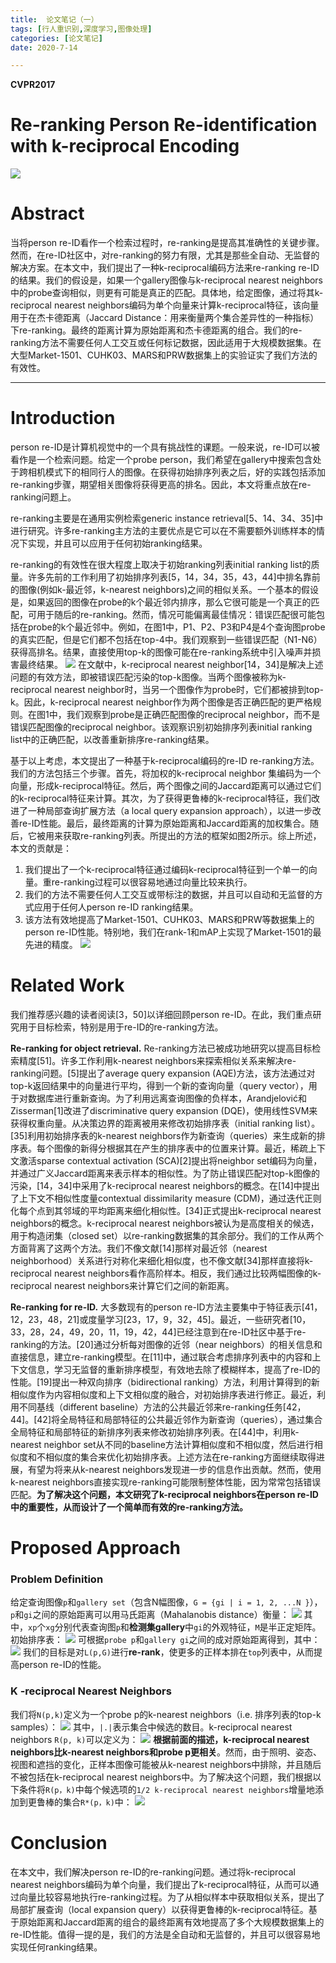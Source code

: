 ```yaml
---
title:  论文笔记（一）
tags: [行人重识别,深度学习,图像处理]
categories: [论文笔记]
date: 2020-7-14

---
```

**CVPR2017**
# **Re-ranking Person Re-identification with k-reciprocal Encoding**
![](https://s1.ax1x.com/2022/09/05/vTREUP.png)
# Abstract
当将person re-ID看作一个检索过程时，re-ranking是提高其准确性的关键步骤。然而，在re-ID社区中，对re-ranking的努力有限，尤其是那些全自动、无监督的解决方案。在本文中，我们提出了一种k-reciprocal编码方法来re-ranking re-ID的结果。我们的假设是，如果一个gallery图像与k-reciprocal nearest neighbors中的probe查询相似，则更有可能是真正的匹配。具体地，给定图像，通过将其k-reciprocal nearest neighbors编码为单个向量来计算k-reciprocal特征，该向量用于在杰卡德距离（Jaccard Distance：用来衡量两个集合差异性的一种指标）下re-ranking。最终的距离计算为原始距离和杰卡德距离的组合。我们的re-ranking方法不需要任何人工交互或任何标记数据，因此适用于大规模数据集。在大型Market-1501、CUHK03、MARS和PRW数据集上的实验证实了我们方法的有效性。

------------


# Introduction
person re-ID是计算机视觉中的一个具有挑战性的课题。一般来说，re-ID可以被看作是一个检索问题。给定一个probe person，我们希望在gallery中搜索包含处于跨相机模式下的相同行人的图像。在获得初始排序列表之后，好的实践包括添加re-ranking步骤，期望相关图像将获得更高的排名。因此，本文将重点放在re-ranking问题上。

re-ranking主要是在通用实例检索generic instance retrieval[5、14、34、35]中进行研究。许多re-ranking主方法的主要优点是它可以在不需要额外训练样本的情况下实现，并且可以应用于任何初始ranking结果。

re-ranking的有效性在很大程度上取决于初始ranking列表initial ranking list的质量。许多先前的工作利用了初始排序列表[5，14，34，35，43，44]中排名靠前的图像(例如k-最近邻，k-nearest neighbors)之间的相似关系。一个基本的假设是，如果返回的图像在probe的k个最近邻内排序，那么它很可能是一个真正的匹配，可用于随后的re-ranking。然而，情况可能偏离最佳情况：错误匹配很可能包括在probe的k个最近邻中。例如，在图1中，P1、P2、P3和P4是4个查询图probe的真实匹配，但是它们都不包括在top-4中。我们观察到一些错误匹配（N1-N6）获得高排名。结果，直接使用top-k的图像可能在re-ranking系统中引入噪声并损害最终结果。
![](https://s1.ax1x.com/2022/09/05/vTReC8.png)
在文献中，k-reciprocal nearest neighbor[14，34]是解决上述问题的有效方法，即被错误匹配污染的top-k图像。当两个图像被称为k-reciprocal nearest neighbor时，当另一个图像作为probe时，它们都被排到top-k。因此，k-reciprocal nearest neighbor作为两个图像是否正确匹配的更严格规则。在图1中，我们观察到probe是正确匹配图像的reciprocal neighbor，而不是错误匹配图像的reciprocal neighbor。该观察识别初始排序列表initial ranking list中的正确匹配，以改善重新排序re-ranking结果。

基于以上考虑，本文提出了一种基于k-reciprocal编码的re-ID re-ranking方法。我们的方法包括三个步骤。首先，将加权的k-reciprocal neighbor 集编码为一个向量，形成k-reciprocal特征。然后，两个图像之间的Jaccard距离可以通过它们的k-reciprocal特征来计算。其次，为了获得更鲁棒的k-reciprocal特征，我们改进了一种局部查询扩展方法（a local query expansion approach），以进一步改善re-ID性能。最后，最终距离的计算为原始距离和Jaccard距离的加权集合。随后，它被用来获取re-ranking列表。所提出的方法的框架如图2所示。综上所述，本文的贡献是：
1. 我们提出了一个k-reciprocal特征通过编码k-reciprocal特征到一个单一的向量。重re-ranking过程可以很容易地通过向量比较来执行。
2. 我们的方法不需要任何人工交互或带标注的数据，并且可以自动和无监督的方式应用于任何人person re-ID ranking结果。
3. 该方法有效地提高了Market-1501、CUHK03、MARS和PRW等数据集上的person re-ID性能。特别地，我们在rank-1和mAP上实现了Market-1501的最先进的精度。
![](https://s1.ax1x.com/2022/09/05/vTRV4f.png)

# Related Work

我们推荐感兴趣的读者阅读[3，50]以详细回顾person re-ID。在此，我们重点研究用于目标检索，特别是用于re-ID的re-ranking方法。

**Re-ranking for object retrieval.**
Re-ranking方法已被成功地研究以提高目标检索精度[51]。许多工作利用k-nearest neighbors来探索相似关系来解决re-ranking问题。[5]提出了average query expansion (AQE)方法，该方法通过对top-k返回结果中的向量进行平均，得到一个新的查询向量（query vector），用于对数据库进行重新查询。为了利用远离查询图像的负样本，Arandjelović和Zisserman[1]改进了discriminative query expansion (DQE)，使用线性SVM来获得权重向量。从决策边界的距离被用来修改初始排序表（initial ranking list）。[35]利用初始排序表的k-nearest neighbors作为新查询（queries）来生成新的排序表。每个图像的新得分根据其在产生的排序表中的位置来计算。最近，稀疏上下文激活sparse contextual activation (SCA)[2]提出将neighbor set编码为向量，并通过广义Jaccard距离来表示样本的相似性。为了防止错误匹配对top-k图像的污染，[14，34]中采用了k-reciprocal nearest neighbors的概念。在[14]中提出了上下文不相似性度量contextual dissimilarity measure (CDM)，通过迭代正则化每个点到其邻域的平均距离来细化相似性。[34]正式提出k-reciprocal nearest neighbors的概念。k-reciprocal nearest neighbors被认为是高度相关的候选，用于构造闭集（closed set）以re-ranking数据集的其余部分。我们的工作从两个方面背离了这两个方法。我们不像文献[14]那样对最近邻（nearest neighborhood）关系进行对称化来细化相似度，也不像文献[34]那样直接将k-reciprocal nearest neighbors看作高阶样本。相反，我们通过比较两幅图像的k-reciprocal nearest neighbors来计算它们之间的新距离。

**Re-ranking for re-ID.**
大多数现有的person re-ID方法主要集中于特征表示[41，12，23，48，21]或度量学习[23，17，9，32，45]。最近，一些研究者[10，33，28，24，49，20，11，19，42，44]已经注意到在re-ID社区中基于re-ranking的方法。[20]通过分析每对图像的近邻（near neighbors）的相关信息和直接信息，建立re-ranking模型。在[11]中，通过联合考虑排序列表中的内容和上下文信息，学习无监督的重新排序模型，有效地去除了模糊样本，提高了re-ID的性能。[19]提出一种双向排序（bidirectional ranking）方法，利用计算得到的新相似度作为内容相似度和上下文相似度的融合，对初始排序表进行修正。最近，利用不同基线（different baseline）方法的公共最近邻来re-ranking任务[42，44]。[42]将全局特征和局部特征的公共最近邻作为新查询（queries），通过集合全局特征和局部特征的新排序列表来修改初始排序列表。在[44]中，利用k-nearest neighbor set从不同的baseline方法计算相似度和不相似度，然后进行相似度和不相似度的集合来优化初始排序表。上述方法在re-ranking方面继续取得进展，有望为将来从k-nearest neighbors发现进一步的信息作出贡献。然而，使用k-nearest neighbors直接实现re-ranking可能限制整体性能，因为常常包括错误匹配。**为了解决这个问题，本文研究了k-reciprocal neighbors在person re-ID中的重要性，从而设计了一个简单而有效的re-ranking方法。**

# Proposed Approach

### Problem Definition
给定查询图像`p`和`gallery set`（包含N幅图像，`G = {gi | i = 1, 2, ...N }`），`p`和`gi`之间的原始距离可以用马氏距离（Mahalanobis distance）衡量：
![](https://s1.ax1x.com/2022/09/05/vTR9jH.png)
其中，`xp`个`xg`分别代表查询图`p`和**检测集gallery**中`gi`的外观特征，`M`是半正定矩阵。
初始排序表：
![](https://s1.ax1x.com/2022/09/05/vTRpge.png)
可根据`probe p`和`gallery gi`之间的成对原始距离得到，其中：
![](https://s1.ax1x.com/2022/09/05/vTRPud.png)
我们的目标是对`L(p,G)`进行**re-rank**，使更多的正样本排在`top`列表中，从而提高person re-ID的性能。

### K -reciprocal Nearest Neighbors
我们将`N(p,k)`定义为一个probe p的k-nearest neighbors（i.e. 排序列表的top-k samples）：
![](https://s1.ax1x.com/2022/09/05/vTRFHI.png)
其中，`|.|`表示集合中候选的数目。k-reciprocal nearest neighbors `R(p, k)`可以定义为：
![](https://s1.ax1x.com/2022/09/05/vTRAEt.png)
**根据前面的描述，k-reciprocal nearest neighbors比k-nearest neighbors和probe p更相关**。然而，由于照明、姿态、视图和遮挡的变化，正样本图像可能被从k-nearest neighbors中排除，并且随后不被包括在k-reciprocal nearest neighbors中。为了解决这个问题，我们根据以下条件将`R(p，k)`中每个候选项的`1/2 k-reciprocal nearest neighbors`增量地添加到更鲁棒的集合`R*(p，k)`中：
![](https://s1.ax1x.com/2022/09/05/vTRiDA.png)

# Conclusion

在本文中，我们解决person re-ID的re-ranking问题。通过将k-reciprocal nearest neighbors编码为单个向量，我们提出了k-reciprocal特征，从而可以通过向量比较容易地执行re-ranking过程。为了从相似样本中获取相似关系，提出了局部扩展查询（local expansion query）以获得更鲁棒的k-reciprocal特征。基于原始距离和Jaccard距离的组合的最终距离有效地提高了多个大规模数据集上的re-ID性能。值得一提的是，我们的方法是全自动和无监督的，并且可以很容易地实现任何ranking结果。